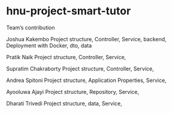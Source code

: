 # hnu-project-smart-tutor





Team’s contribution



Joshua Kakembo
Project structure, Controller, Service, backend, Deployment with Docker, dto, data

Pratik Naik 
Project structure, Controller, Service,

Supratim Chakraborty
Project structure, Controller, Service,

Andrea Spitoni
Project structure, Application Properties, Service,

Ayooluwa Ajayi
Project structure, Repository, Service,

Dharati Trivedi 
Project structure, data, Service,